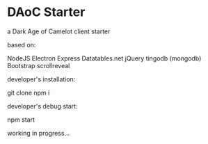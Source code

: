 # DAoC Starter
a Dark Age of Camelot client starter

based on:

NodeJS
Electron
Express
Datatables.net
jQuery
tingodb (mongodb)
Bootstrap
scrollreveal

developer's installation:

git clone
npm i

developer's debug start:

npm start

working in progress...

